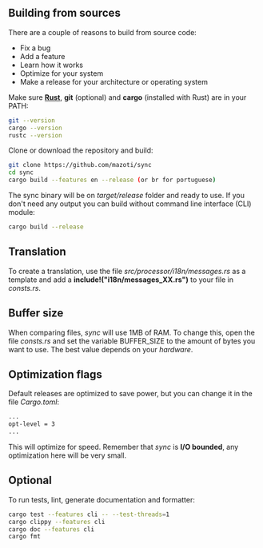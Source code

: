 ## Building from sources
There are a couple of reasons to build from source code:
- Fix a bug
- Add a feature
- Learn how it works
- Optimize for your system
- Make a release for your architecture or operating system

Make sure **[Rust](https://www.rust-lang.org)**, **git** (optional) and **cargo** (installed with Rust) are in your PATH:
```sh
git --version
cargo --version
rustc --version
```
Clone or download the repository and build:
```bash
git clone https://github.com/mazoti/sync
cd sync
cargo build --features en --release (or br for portuguese)
```
The sync binary will be on *target/release* folder and ready to use. If you don't need any output you can build without command line interface (CLI) module:
```sh
cargo build --release
```

## Translation
To create a translation, use the file *src/processor/i18n/messages.rs* as a template and
add a **include!("i18n/messages_XX.rs")** to your file in *consts.rs*.

## Buffer size
When comparing files, *sync* will use 1MB of RAM. To change this, open the file *consts.rs*
and set the variable BUFFER_SIZE to the amount of bytes you want to use. The best value depends on your *hardware*.

## Optimization flags
Default releases are optimized to save power, but you can change it in the file *Cargo.toml*:
```sh
...
opt-level = 3
...
```
This will optimize for speed. Remember that *sync* is **I/O bounded**, any optimization here will be very small.

## Optional
To run tests, lint, generate documentation and formatter:
```sh
cargo test --features cli -- --test-threads=1
cargo clippy --features cli
cargo doc --features cli
cargo fmt
```
